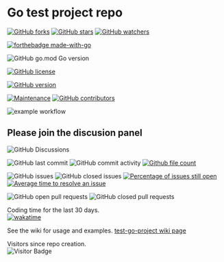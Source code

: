 # Go test project repo

[![GitHub forks](https://img.shields.io/github/forks/Lerking/test-go-project.svg?style=social&label=Fork&maxAge=2592000)](https://GitHub.com/Lerking/test-go-project/forks/)
[![GitHub stars](https://img.shields.io/github/stars/Lerking/test-go-project.svg?style=social&label=Star&maxAge=2592000)](https://GitHub.com/Lerking/test-go-project/stargazers/)
[![GitHub watchers](https://img.shields.io/github/watchers/Lerking/test-go-project.svg?style=social&label=Watch&maxAge=2592000)](https://GitHub.com/Lerking/test-go-project/watchers/)

[![forthebadge made-with-go](http://ForTheBadge.com/images/badges/made-with-go.svg)](https://go.dev/)

![GitHub go.mod Go version](https://img.shields.io/github/go-mod/go-version/Lerking/test-go-project)

[![GitHub license](https://img.shields.io/github/license/Lerking/test-go-project.svg)](https://github.com/Lerking/test-go-project/blob/master/LICENSE)

[![GitHub version](https://badge.fury.io/gh/Lerking%2Ftest-go-project.svg)](https://badge.fury.io/gh/Lerking%2Ftest-go-project)

[![Maintenance](https://img.shields.io/badge/Maintained%3F-yes-green.svg)](https://GitHub.com/Lerking/test-go-project.github.io/graphs/commit-activity)
[![GitHub contributors](https://img.shields.io/github/contributors/Lerking/test-go-project.svg)](https://GitHub.com/Lerking/test-go-project/graphs/contributors/)

![example workflow](https://github.com/Lerking/test-go-project/actions/workflows/go.yml/badge.svg)

## Please join the discusion panel</br>
![GitHub Discussions](https://img.shields.io/github/discussions/Lerking/test-go-project)

![GitHub last commit](https://img.shields.io/github/last-commit/Lerking/test-go-project)
![GitHub commit activity](https://img.shields.io/github/commit-activity/m/Lerking/test-go-project)
[![Github file count](https://img.shields.io/github/directory-file-count/Lerking/test-go-project)]()

![GitHub issues](https://img.shields.io/github/issues-raw/Lerking/test-go-project)
![GitHub closed issues](https://img.shields.io/github/issues-closed-raw/Lerking/test-go-project)
[![Percentage of issues still open](http://isitmaintained.com/badge/open/Lerking/test-go-project.svg)](http://isitmaintained.com/project/Lerking/test-go-project "Percentage of issues still open")
[![Average time to resolve an issue](http://isitmaintained.com/badge/resolution/Lerking/test-go-project.svg)](http://isitmaintained.com/project/Lerking/test-go-project "Average time to resolve an issue")

![GitHub open pull requests](https://img.shields.io/github/issues-pr-raw/Lerking/test-go-project)
![GitHub closed pull requests](https://img.shields.io/github/issues-pr-closed-raw/Lerking/test-go-project)

Coding time for the last 30 days.</br>
[![wakatime](https://wakatime.com/badge/user/d43f2852-fd6f-45b4-b713-558ad18204d4/project/eeedbc52-8267-40a0-97bb-cf8aa6708c74.svg)](https://wakatime.com/badge/user/d43f2852-fd6f-45b4-b713-558ad18204d4/project/eeedbc52-8267-40a0-97bb-cf8aa6708c74)

See the wiki for usage and examples.
[test-go-project wiki page](https://github.com/Lerking/test-go-project/wiki)

Visitors since repo creation.</br>
![Visitor Badge](https://visitor-badge.laobi.icu/badge?page_id=Lerking.golang-repo-template)
